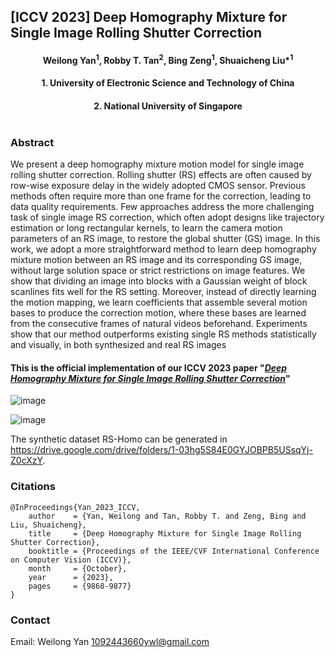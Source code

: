 ## [ICCV 2023] Deep Homography Mixture for Single Image Rolling Shutter Correction

<h4 align="center">Weilong Yan<sup>1</sup>, Robby T. Tan<sup>2</sup>, Bing Zeng<sup>1</sup>, Shuaicheng Liu*<sup>1</sup></center>
<h4 align="center">1. University of Electronic Science and Technology of China</center>
<h4 align="center">2. National University of Singapore</center><br><br>



### Abstract
We present a deep homography mixture motion model for single image rolling shutter correction. Rolling shutter (RS) effects are often caused by row-wise exposure delay in the widely adopted CMOS sensor. Previous methods often require more than one frame for the correction, leading to data quality requirements. Few approaches address the more challenging task of single image RS correction, which often adopt designs like trajectory estimation or long rectangular kernels, to learn the camera motion parameters of an RS image, to restore the global shutter (GS) image. In this work, we adopt a more straightforward method to learn deep homography mixture motion between an RS image and its corresponding GS image, without large solution space or strict restrictions on image features. We show that dividing an image into blocks with a Gaussian weight of block scanlines fits well for the RS setting. Moreover, instead of directly learning the motion mapping, we learn coefficients that assemble several motion bases to produce the correction motion, where these bases are learned from the consecutive frames of natural videos beforehand. Experiments show that our method outperforms existing single RS methods statistically and visually, in both synthesized and real RS images


#### This is the official implementation of our ICCV 2023 paper "[***Deep Homography Mixture for Single Image Rolling Shutter Correction***](https://openaccess.thecvf.com/content/ICCV2023/papers/Yan_Deep_Homography_Mixture_for_Single_Image_Rolling_Shutter_Correction_ICCV_2023_paper.pdf)"

![image](https://github.com/DavidYan2001/Deep_RS-HM/assets/1344482/bc1e2927-b4d5-4fe1-a281-fada51f8a1ca)

![image](https://github.com/DavidYan2001/Deep_RS-HM/assets/1344482/3528f029-e2aa-40eb-95d3-79433ad3be6c)

The synthetic dataset RS-Homo can be generated in https://drive.google.com/drive/folders/1-03hg5S84E0GYJOBPB5USsqYj-Z0cXzY.

### Citations

```
@InProceedings{Yan_2023_ICCV,
    author    = {Yan, Weilong and Tan, Robby T. and Zeng, Bing and Liu, Shuaicheng},
    title     = {Deep Homography Mixture for Single Image Rolling Shutter Correction},
    booktitle = {Proceedings of the IEEE/CVF International Conference on Computer Vision (ICCV)},
    month     = {October},
    year      = {2023},
    pages     = {9868-9877}
}
```
### Contact

Email: Weilong Yan [1092443660ywl@gmail.com](1092443660ywl@gmail.com)

